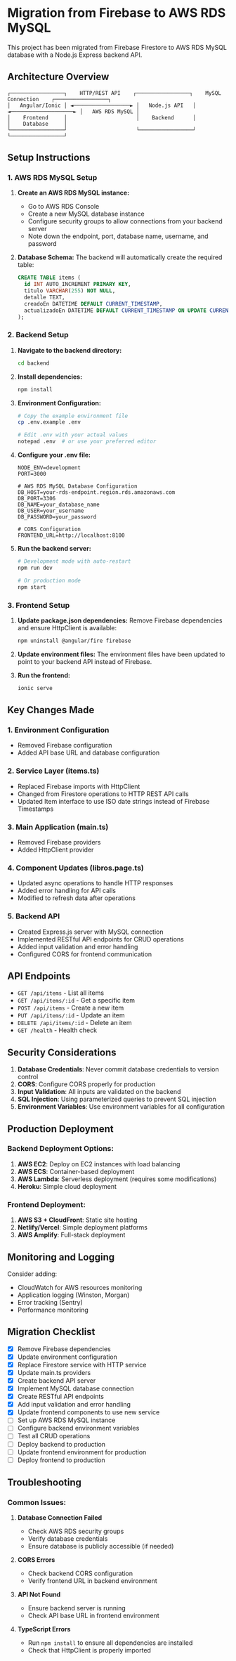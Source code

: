 # Migration from Firebase to AWS RDS MySQL

This project has been migrated from Firebase Firestore to AWS RDS MySQL database with a Node.js Express backend API.

## Architecture Overview

```
┌─────────────────┐    HTTP/REST API    ┌─────────────────┐    MySQL Connection    ┌─────────────────┐
│   Angular/Ionic │ ◄──────────────────► │   Node.js API   │ ◄────────────────────► │   AWS RDS MySQL │
│    Frontend     │                      │    Backend      │                        │    Database     │
└─────────────────┘                      └─────────────────┘                        └─────────────────┘
```

## Setup Instructions

### 1. AWS RDS MySQL Setup

1. **Create an AWS RDS MySQL instance:**
   - Go to AWS RDS Console
   - Create a new MySQL database instance
   - Configure security groups to allow connections from your backend server
   - Note down the endpoint, port, database name, username, and password

2. **Database Schema:**
   The backend will automatically create the required table:
   ```sql
   CREATE TABLE items (
     id INT AUTO_INCREMENT PRIMARY KEY,
     titulo VARCHAR(255) NOT NULL,
     detalle TEXT,
     creadoEn DATETIME DEFAULT CURRENT_TIMESTAMP,
     actualizadoEn DATETIME DEFAULT CURRENT_TIMESTAMP ON UPDATE CURRENT_TIMESTAMP
   );
   ```

### 2. Backend Setup

1. **Navigate to the backend directory:**
   ```bash
   cd backend
   ```

2. **Install dependencies:**
   ```bash
   npm install
   ```

3. **Environment Configuration:**
   ```bash
   # Copy the example environment file
   cp .env.example .env
   
   # Edit .env with your actual values
   notepad .env  # or use your preferred editor
   ```

4. **Configure your .env file:**
   ```env
   NODE_ENV=development
   PORT=3000
   
   # AWS RDS MySQL Database Configuration
   DB_HOST=your-rds-endpoint.region.rds.amazonaws.com
   DB_PORT=3306
   DB_NAME=your_database_name
   DB_USER=your_username
   DB_PASSWORD=your_password
   
   # CORS Configuration
   FRONTEND_URL=http://localhost:8100
   ```

5. **Run the backend server:**
   ```bash
   # Development mode with auto-restart
   npm run dev
   
   # Or production mode
   npm start
   ```

### 3. Frontend Setup

1. **Update package.json dependencies:**
   Remove Firebase dependencies and ensure HttpClient is available:
   ```bash
   npm uninstall @angular/fire firebase
   ```

2. **Update environment files:**
   The environment files have been updated to point to your backend API instead of Firebase.

3. **Run the frontend:**
   ```bash
   ionic serve
   ```

## Key Changes Made

### 1. **Environment Configuration**
- Removed Firebase configuration
- Added API base URL and database configuration

### 2. **Service Layer (items.ts)**
- Replaced Firebase imports with HttpClient
- Changed from Firestore operations to HTTP REST API calls
- Updated Item interface to use ISO date strings instead of Firebase Timestamps

### 3. **Main Application (main.ts)**
- Removed Firebase providers
- Added HttpClient provider

### 4. **Component Updates (libros.page.ts)**
- Updated async operations to handle HTTP responses
- Added error handling for API calls
- Modified to refresh data after operations

### 5. **Backend API**
- Created Express.js server with MySQL connection
- Implemented RESTful API endpoints for CRUD operations
- Added input validation and error handling
- Configured CORS for frontend communication

## API Endpoints

- `GET /api/items` - List all items
- `GET /api/items/:id` - Get a specific item
- `POST /api/items` - Create a new item
- `PUT /api/items/:id` - Update an item
- `DELETE /api/items/:id` - Delete an item
- `GET /health` - Health check

## Security Considerations

1. **Database Credentials**: Never commit database credentials to version control
2. **CORS**: Configure CORS properly for production
3. **Input Validation**: All inputs are validated on the backend
4. **SQL Injection**: Using parameterized queries to prevent SQL injection
5. **Environment Variables**: Use environment variables for all configuration

## Production Deployment

### Backend Deployment Options:
1. **AWS EC2**: Deploy on EC2 instances with load balancing
2. **AWS ECS**: Container-based deployment
3. **AWS Lambda**: Serverless deployment (requires some modifications)
4. **Heroku**: Simple cloud deployment

### Frontend Deployment:
1. **AWS S3 + CloudFront**: Static site hosting
2. **Netlify/Vercel**: Simple deployment platforms
3. **AWS Amplify**: Full-stack deployment

## Monitoring and Logging

Consider adding:
- CloudWatch for AWS resources monitoring
- Application logging (Winston, Morgan)
- Error tracking (Sentry)
- Performance monitoring

## Migration Checklist

- [x] Remove Firebase dependencies
- [x] Update environment configuration
- [x] Replace Firestore service with HTTP service
- [x] Update main.ts providers
- [x] Create backend API server
- [x] Implement MySQL database connection
- [x] Create RESTful API endpoints
- [x] Add input validation and error handling
- [x] Update frontend components to use new service
- [ ] Set up AWS RDS MySQL instance
- [ ] Configure backend environment variables
- [ ] Test all CRUD operations
- [ ] Deploy backend to production
- [ ] Update frontend environment for production
- [ ] Deploy frontend to production

## Troubleshooting

### Common Issues:

1. **Database Connection Failed**
   - Check AWS RDS security groups
   - Verify database credentials
   - Ensure database is publicly accessible (if needed)

2. **CORS Errors**
   - Check backend CORS configuration
   - Verify frontend URL in backend environment

3. **API Not Found**
   - Ensure backend server is running
   - Check API base URL in frontend environment

4. **TypeScript Errors**
   - Run `npm install` to ensure all dependencies are installed
   - Check that HttpClient is properly imported
